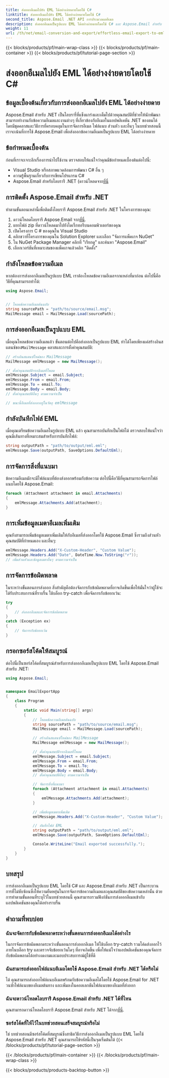 ```yaml
---
title: ส่งออกอีเมลไปยัง EML ได้อย่างง่ายดายโดยใช้ C#
linktitle: ส่งออกอีเมลไปยัง EML ได้อย่างง่ายดายโดยใช้ C#
second_title: Aspose.Email .NET API การประมวลผลอีเมล
description: ส่งออกอีเมลเป็นรูปแบบ EML ได้อย่างง่ายดายโดยใช้ C# และ Aspose.Email สำหรับ .NET เรียนรู้ทีละขั้นตอนพร้อมตัวอย่างซอร์สโค้ด
weight: 11
url: /th/net/email-conversion-and-export/effortless-email-export-to-eml-using-csharp/
---
```


{{< blocks/products/pf/main-wrap-class >}}
{{< blocks/products/pf/main-container >}}
{{< blocks/products/pf/tutorial-page-section >}}

# ส่งออกอีเมลไปยัง EML ได้อย่างง่ายดายโดยใช้ C#


## ข้อมูลเบื้องต้นเกี่ยวกับการส่งออกอีเมลไปยัง EML ได้อย่างง่ายดาย

Aspose.Email สำหรับ .NET เป็นไลบรารี่ที่แข็งแกร่งและเต็มไปด้วยคุณสมบัติที่ช่วยให้นักพัฒนาสามารถทำงานกับข้อความอีเมลและงานต่างๆ ที่เกี่ยวข้องกับอีเมลในแอปพลิเคชัน .NET ของตนได้ โดยมีชุดคลาสและวิธีการที่ครอบคลุมในการจัดการอีเมล ไฟล์แนบ ส่วนหัว และอื่นๆ ในบทช่วยสอนนี้ เราจะเน้นที่การใช้ Aspose.Email เพื่อส่งออกข้อความอีเมลเป็นรูปแบบ EML ได้อย่างง่ายดาย

## ข้อกำหนดเบื้องต้น

ก่อนที่เราจะเจาะลึกเรื่องการนำไปใช้งาน ตรวจสอบให้แน่ใจว่าคุณมีข้อกำหนดเบื้องต้นต่อไปนี้:

- Visual Studio หรือสภาพแวดล้อมการพัฒนา C# อื่น ๆ
- ความรู้พื้นฐานเกี่ยวกับการเขียนโปรแกรม C#
-  Aspose.Email สำหรับไลบรารี .NET (ดาวน์โหลดจาก[ที่นี่](https://downloads.aspose.com/email/net)

## การติดตั้ง Aspose.Email สำหรับ .NET

ทำตามขั้นตอนเหล่านี้เพื่อติดตั้งไลบรารี Aspose.Email สำหรับ .NET ในโครงการของคุณ:

1.  ดาวน์โหลดไลบรารี Aspose.Email จาก[ที่นี่](https://releases.aspose.com/email/net).
2. แยกไฟล์ zip ที่ดาวน์โหลดมาไปยังไดเร็กทอรีบนคอมพิวเตอร์ของคุณ
3. เปิดโครงการ C # ของคุณใน Visual Studio
4. คลิกขวาที่โครงการของคุณใน Solution Explorer และเลือก "จัดการแพ็คเกจ NuGet"
5. ใน NuGet Package Manager คลิกที่ "เรียกดู" และค้นหา "Aspose.Email"
6. เลือกเวอร์ชันที่เหมาะสมของแพ็คเกจแล้วคลิก "ติดตั้ง"

## กำลังโหลดข้อความอีเมล

หากต้องการส่งออกอีเมลเป็นรูปแบบ EML เราต้องโหลดข้อความอีเมลจากแหล่งที่มาก่อน ต่อไปนี้คือวิธีที่คุณสามารถทำได้:

```csharp
using Aspose.Email;


// โหลดข้อความอีเมลต้นฉบับ
string sourcePath = "path/to/source/email.msg";
MailMessage email = MailMessage.Load(sourcePath);
```

## การส่งออกอีเมลเป็นรูปแบบ EML

 เมื่อคุณโหลดข้อความอีเมลแล้ว ขั้นตอนต่อไปคือส่งออกเป็นรูปแบบ EML ทำได้โดยเพียงแค่สร้างอินสแตนซ์ของ`MailMessage` คลาสและการตั้งค่าคุณสมบัติ:

```csharp
// สร้างอินสแตนซ์ใหม่ของ MailMessage
MailMessage emlMessage = new MailMessage();

// ตั้งค่าคุณสมบัติจากอีเมลที่โหลด
emlMessage.Subject = email.Subject;
emlMessage.From = email.From;
emlMessage.To = email.To;
emlMessage.Body = email.Body;
// ตั้งค่าคุณสมบัติอื่นๆ ตามความจำเป็น

// ขณะนี้อีเมลที่ส่งออกอยู่ในวัตถุ emlMessage
```

## กำลังบันทึกไฟล์ EML

เมื่อคุณเตรียมข้อความอีเมลในรูปแบบ EML แล้ว คุณสามารถบันทึกเป็นไฟล์ได้ ตรวจสอบให้แน่ใจว่าคุณมีเส้นทางที่เหมาะสมสำหรับการบันทึกไฟล์:

```csharp
string outputPath = "path/to/output/eml.eml";
emlMessage.Save(outputPath, SaveOptions.DefaultEml);
```

## การจัดการสิ่งที่แนบมา

ข้อความอีเมลมักจะมีไฟล์แนบที่ต้องส่งออกพร้อมกับข้อความ ต่อไปนี้คือวิธีที่คุณสามารถจัดการไฟล์แนบโดยใช้ Aspose.Email:

```csharp
foreach (Attachment attachment in email.Attachments)
{
    emlMessage.Attachments.Add(attachment);
}
```

## การเพิ่มข้อมูลเมตาอีเมลเพิ่มเติม

คุณยังสามารถเพิ่มข้อมูลเมตาเพิ่มเติมให้กับอีเมลที่ส่งออกโดยใช้ Aspose.Email ซึ่งรวมถึงส่วนหัว คุณสมบัติที่กำหนดเอง และอื่นๆ:

```csharp
emlMessage.Headers.Add("X-Custom-Header", "Custom Value");
emlMessage.Headers.Add("Date", DateTime.Now.ToString("r"));
// เพิ่มส่วนหัวและข้อมูลเมตาอื่นๆ ตามความจำเป็น
```

## การจัดการข้อผิดพลาด

ในระหว่างขั้นตอนการส่งออก สิ่งสำคัญคือต้องจัดการกับข้อผิดพลาดที่อาจเกิดขึ้นเพื่อให้มั่นใจว่าผู้ใช้จะได้รับประสบการณ์ที่ราบรื่น ใช้บล็อก try-catch เพื่อจัดการกับข้อยกเว้น:

```csharp
try
{
    // ส่งออกอีเมลและจัดการข้อผิดพลาด
}
catch (Exception ex)
{
    // จัดการกับข้อยกเว้น
}
```

## กรอกซอร์สโค้ดให้สมบูรณ์

ต่อไปนี้เป็นซอร์สโค้ดที่สมบูรณ์สำหรับการส่งออกอีเมลเป็นรูปแบบ EML โดยใช้ Aspose.Email สำหรับ .NET:

```csharp
using Aspose.Email;


namespace EmailExportApp
{
    class Program
    {
        static void Main(string[] args)
        {
            // โหลดข้อความอีเมลต้นฉบับ
            string sourcePath = "path/to/source/email.msg";
            MailMessage email = MailMessage.Load(sourcePath);

            // สร้างอินสแตนซ์ใหม่ของ MailMessage
            MailMessage emlMessage = new MailMessage();

            // ตั้งค่าคุณสมบัติจากอีเมลที่โหลด
            emlMessage.Subject = email.Subject;
            emlMessage.From = email.From;
            emlMessage.To = email.To;
            emlMessage.Body = email.Body;
            // ตั้งค่าคุณสมบัติอื่นๆ ตามความจำเป็น

            // จัดการสิ่งที่แนบมา
            foreach (Attachment attachment in email.Attachments)
            {
                emlMessage.Attachments.Add(attachment);
            }

            // เพิ่มข้อมูลเมตาเพิ่มเติม
            emlMessage.Headers.Add("X-Custom-Header", "Custom Value");

            // บันทึกไฟล์ EML
            string outputPath = "path/to/output/eml.eml";
            emlMessage.Save(outputPath, SaveOptions.DefaultEml);

            Console.WriteLine("Email exported successfully.");
        }
    }
}
```

## บทสรุป

การส่งออกอีเมลเป็นรูปแบบ EML โดยใช้ C# และ Aspose.Email สำหรับ .NET เป็นกระบวนการที่ไม่ซับซ้อนซึ่งให้ความยืดหยุ่นในการจัดการข้อความอีเมลและคุณสมบัติของข้อความเหล่านั้น ด้วยการทำตามขั้นตอนที่ระบุไว้ในบทช่วยสอนนี้ คุณสามารถรวมฟังก์ชันการส่งออกอีเมลเข้ากับแอปพลิเคชันของคุณได้อย่างราบรื่น

## คำถามที่พบบ่อย

### ฉันจะจัดการกับข้อผิดพลาดระหว่างขั้นตอนการส่งออกอีเมลได้อย่างไร

ในการจัดการข้อผิดพลาดระหว่างขั้นตอนการส่งออกอีเมล ให้ใช้บล็อก try-catch รวมโค้ดส่งออกไว้ภายในบล็อก try และตรวจจับข้อยกเว้นใดๆ ที่อาจเกิดขึ้น เพื่อให้แน่ใจว่าแอปพลิเคชันของคุณจัดการกับข้อผิดพลาดได้อย่างงดงามและมอบประสบการณ์ผู้ใช้ที่ดี

### ฉันสามารถส่งออกไฟล์แนบอีเมลโดยใช้ Aspose.Email สำหรับ .NET ได้หรือไม่

ได้ คุณสามารถส่งออกไฟล์แนบอีเมลพร้อมกับข้อความอีเมลได้โดยใช้ Aspose.Email for .NET วนซ้ำไฟล์แนบของอีเมลต้นทาง และเพิ่มลงในคอลเลกชันไฟล์แนบของอีเมลที่ส่งออก

### ฉันจะดาวน์โหลดไลบรารี Aspose.Email สำหรับ .NET ได้ที่ไหน

 คุณสามารถดาวน์โหลดไลบรารี Aspose.Email สำหรับ .NET ได้จาก[ที่นี่](https://downloads.aspose.com/email/net).

### ซอร์สโค้ดที่ให้ไว้ในบทช่วยสอนเสร็จสมบูรณ์หรือไม่

ใช่ บทช่วยสอนมีซอร์สโค้ดที่สมบูรณ์ซึ่งสาธิตวิธีการส่งออกอีเมลเป็นรูปแบบ EML โดยใช้ Aspose.Email สำหรับ .NET คุณสามารถใช้รหัสนี้เป็นจุดเริ่มต้นได้
{{< /blocks/products/pf/tutorial-page-section >}}

{{< /blocks/products/pf/main-container >}}
{{< /blocks/products/pf/main-wrap-class >}}

{{< blocks/products/products-backtop-button >}}
